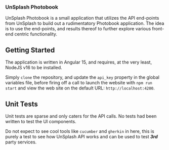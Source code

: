 ### UnSplash Photobook

UnSplash Photobook is a small application that utilizes the API end-points from UnSplash to build out a rudimentatory Photobook application. The idea is to use the end-points, and results thereof to further explore various front-end centric functionality.

## Getting Started


The application is written in Angular 15, and requires, at the very least, NodeJS v16 to be installed.

Simply `clone` the repository, and update the `api_key` property in the global variables file, before firing off a call to launch the website with `npm run start` and view the web site on the default URL: `http://localhost:4200`.

## Unit Tests

Unit tests are sparse and only caters for the API calls. No tests had been written to test the UI components.

Do not expect to see cool tools like `cucumber` and `gherkin` in here, this is purely a test to see how UnSplash API works and can be used to test ***3rd*** party services.


